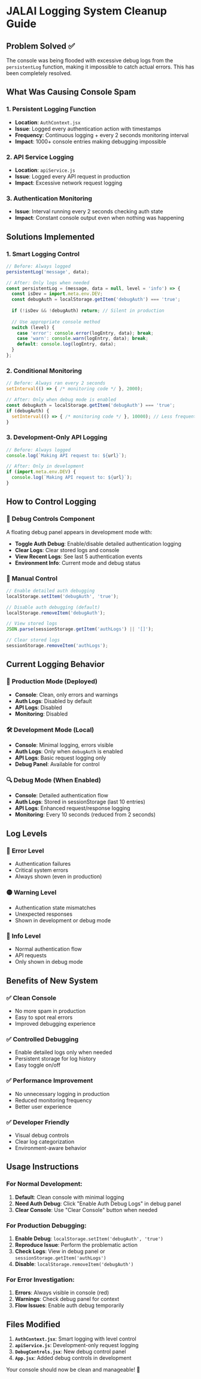 # JALAI Logging System Cleanup Guide

## Problem Solved ✅

The console was being flooded with excessive debug logs from the `persistentLog` function, making it impossible to catch actual errors. This has been completely resolved.

## What Was Causing Console Spam

### 1. **Persistent Logging Function**
- **Location**: `AuthContext.jsx`
- **Issue**: Logged every authentication action with timestamps
- **Frequency**: Continuous logging + every 2 seconds monitoring interval
- **Impact**: 1000+ console entries making debugging impossible

### 2. **API Service Logging**
- **Location**: `apiService.js`
- **Issue**: Logged every API request in production
- **Impact**: Excessive network request logging

### 3. **Authentication Monitoring**
- **Issue**: Interval running every 2 seconds checking auth state
- **Impact**: Constant console output even when nothing was happening

## Solutions Implemented

### 1. **Smart Logging Control**
```javascript
// Before: Always logged
persistentLog('message', data);

// After: Only logs when needed
const persistentLog = (message, data = null, level = 'info') => {
  const isDev = import.meta.env.DEV;
  const debugAuth = localStorage.getItem('debugAuth') === 'true';
  
  if (!isDev && !debugAuth) return; // Silent in production
  
  // Use appropriate console method
  switch (level) {
    case 'error': console.error(logEntry, data); break;
    case 'warn': console.warn(logEntry, data); break;
    default: console.log(logEntry, data);
  }
};
```

### 2. **Conditional Monitoring**
```javascript
// Before: Always ran every 2 seconds
setInterval(() => { /* monitoring code */ }, 2000);

// After: Only when debug mode is enabled
const debugAuth = localStorage.getItem('debugAuth') === 'true';
if (debugAuth) {
  setInterval(() => { /* monitoring code */ }, 10000); // Less frequent
}
```

### 3. **Development-Only API Logging**
```javascript
// Before: Always logged
console.log(`Making API request to: ${url}`);

// After: Only in development
if (import.meta.env.DEV) {
  console.log(`Making API request to: ${url}`);
}
```

## How to Control Logging

### 🔧 **Debug Controls Component**
A floating debug panel appears in development mode with:
- **Toggle Auth Debug**: Enable/disable detailed authentication logging
- **Clear Logs**: Clear stored logs and console
- **View Recent Logs**: See last 5 authentication events
- **Environment Info**: Current mode and debug status

### 📱 **Manual Control**
```javascript
// Enable detailed auth debugging
localStorage.setItem('debugAuth', 'true');

// Disable auth debugging (default)
localStorage.removeItem('debugAuth');

// View stored logs
JSON.parse(sessionStorage.getItem('authLogs') || '[]');

// Clear stored logs
sessionStorage.removeItem('authLogs');
```

## Current Logging Behavior

### 🚀 **Production Mode** (Deployed)
- **Console**: Clean, only errors and warnings
- **Auth Logs**: Disabled by default
- **API Logs**: Disabled
- **Monitoring**: Disabled

### 🛠️ **Development Mode** (Local)
- **Console**: Minimal logging, errors visible
- **Auth Logs**: Only when `debugAuth` is enabled
- **API Logs**: Basic request logging only
- **Debug Panel**: Available for control

### 🔍 **Debug Mode** (When Enabled)
- **Console**: Detailed authentication flow
- **Auth Logs**: Stored in sessionStorage (last 10 entries)
- **API Logs**: Enhanced request/response logging
- **Monitoring**: Every 10 seconds (reduced from 2 seconds)

## Log Levels

### 🔴 **Error Level**
- Authentication failures
- Critical system errors
- Always shown (even in production)

### 🟡 **Warning Level**
- Authentication state mismatches
- Unexpected responses
- Shown in development or debug mode

### 🔵 **Info Level**
- Normal authentication flow
- API requests
- Only shown in debug mode

## Benefits of New System

### ✅ **Clean Console**
- No more spam in production
- Easy to spot real errors
- Improved debugging experience

### ✅ **Controlled Debugging**
- Enable detailed logs only when needed
- Persistent storage for log history
- Easy toggle on/off

### ✅ **Performance Improvement**
- No unnecessary logging in production
- Reduced monitoring frequency
- Better user experience

### ✅ **Developer Friendly**
- Visual debug controls
- Clear log categorization
- Environment-aware behavior

## Usage Instructions

### For Normal Development:
1. **Default**: Clean console with minimal logging
2. **Need Auth Debug**: Click "Enable Auth Debug Logs" in debug panel
3. **Clear Console**: Use "Clear Console" button when needed

### For Production Debugging:
1. **Enable Debug**: `localStorage.setItem('debugAuth', 'true')`
2. **Reproduce Issue**: Perform the problematic action
3. **Check Logs**: View in debug panel or `sessionStorage.getItem('authLogs')`
4. **Disable**: `localStorage.removeItem('debugAuth')`

### For Error Investigation:
1. **Errors**: Always visible in console (red)
2. **Warnings**: Check debug panel for context
3. **Flow Issues**: Enable auth debug temporarily

## Files Modified

1. **`AuthContext.jsx`**: Smart logging with level control
2. **`apiService.js`**: Development-only request logging
3. **`DebugControls.jsx`**: New debug control panel
4. **`App.jsx`**: Added debug controls in development

Your console should now be clean and manageable! 🎉
